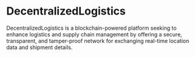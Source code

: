 # DecentralizedLogistics
DecentralizedLogistics is a blockchain-powered platform seeking to enhance logistics and supply chain management by offering a secure, transparent, and tamper-proof network for exchanging real-time location data and shipment details. 
